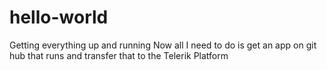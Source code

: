 # hello-world
Getting everything up and running
Now all I need to do is get an app on git hub that runs and transfer that to the Telerik Platform
